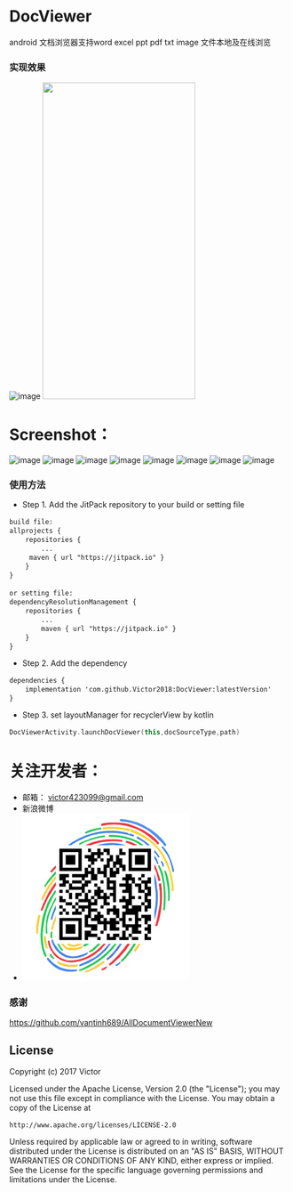 # DocViewer
android 文档浏览器支持word excel ppt pdf txt image 文件本地及在线浏览

### 实现效果
![image](https://s2.loli.net/2023/07/27/UVK5rJmWNXFE7IY.png)
<img src="https://github.com/Victor2018/DocViewer/blob/main/SrceenShot/rendering.gif" width = "275" height = "569"  /><br>

# Screenshot：
![image](https://github.com/Victor2018/DocViewer/raw/master/SrceenShot/st_1.png)
![image](https://github.com/Victor2018/DocViewer/raw/master/SrceenShot/st_2.png)
![image](https://github.com/Victor2018/DocViewer/raw/master/SrceenShot/st_3.png)
![image](https://github.com/Victor2018/DocViewer/raw/master/SrceenShot/st_4.png)
![image](https://github.com/Victor2018/DocViewer/raw/master/SrceenShot/st_5.png)
![image](https://github.com/Victor2018/DocViewer/raw/master/SrceenShot/st_6.png)
![image](https://github.com/Victor2018/DocViewer/raw/master/SrceenShot/st_7.png)
![image](https://github.com/Victor2018/DocViewer/raw/master/SrceenShot/st_8.png)

### 使用方法
- Step 1. Add the JitPack repository to your build or setting file

```
build file:
allprojects {
    repositories {
        ...
     maven { url "https://jitpack.io" }
    }
}

or setting file:
dependencyResolutionManagement {
    repositories {
        ...
        maven { url "https://jitpack.io" }
    }
}
```
- Step 2. Add the dependency

```
dependencies {
    implementation 'com.github.Victor2018:DocViewer:latestVersion'
}
```

- Step 3.  set layoutManager for recyclerView by kotlin
```kotlin
DocViewerActivity.launchDocViewer(this,docSourceType,path)

```

# 关注开发者：
- 邮箱： victor423099@gmail.com
- 新浪微博
- ![image](https://github.com/Victor2018/AppUpdateLib/raw/master/SrceenShot/sina_weibo.jpg)

### 感谢
https://github.com/vantinh689/AllDocumentViewerNew

## License

Copyright (c) 2017 Victor

Licensed under the Apache License, Version 2.0 (the "License");
you may not use this file except in compliance with the License.
You may obtain a copy of the License at

    http://www.apache.org/licenses/LICENSE-2.0

Unless required by applicable law or agreed to in writing, software
distributed under the License is distributed on an "AS IS" BASIS,
WITHOUT WARRANTIES OR CONDITIONS OF ANY KIND, either express or implied.
See the License for the specific language governing permissions and
limitations under the License.

